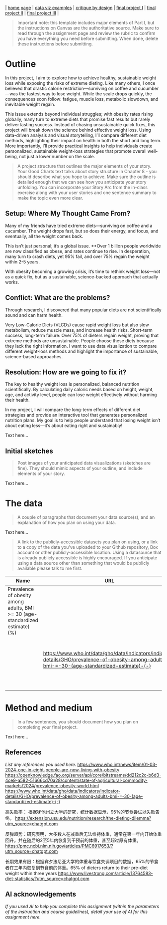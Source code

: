 | [home page](https://cmustudent.github.io/tswd-portfolio-templates/) | [data viz examples](dataviz-examples) | [critique by design](critique-by-design) | [final project I](final-project-part-one) | [final project II](final-project-part-two) | [final project III](final-project-part-three) |


> Important note: this template includes major elements of Part I, but the instructions on Canvas are the authoritative source.  Make sure to read through the assignment page and review the rubric to confirm you have everything you need before submitting.  When done, delete these instructions before submitting.

# Outline

In this project, I aim to explore how to achieve healthy, sustainable weight loss while exposing the risks of extreme dieting. Like many others, I once believed that drastic calorie restriction—surviving on coffee and cucumber—was the fastest way to lose weight. While the scale drops quickly, the consequences soon follow: fatigue, muscle loss, metabolic slowdown, and inevitable weight regain.  

This issue extends beyond individual struggles; with obesity rates rising globally, many turn to extreme diets that promise fast results but rarely deliver lasting success. Instead of chasing unsustainable quick fixes, this project will break down the science behind effective weight loss. Using data-driven analysis and visual storytelling, I’ll compare different diet methods, highlighting their impact on health in both the short and long term. More importantly, I’ll provide practical insights to help individuals create personalized, sustainable weight-loss strategies that promote overall well-being, not just a lower number on the scale.


> A project structure that outlines the major elements of your story.  Your Good Charts text talks about story structure in Chapter 8 - you should describe what you hope to achieve.  Make sure the outline is detailed enough that we can see how you anticipate your story unfolding.  You can incorporate your Story Arc from the in-class exercise along with your user stories and one sentence summary to make the topic even more clear.
>

## Setup: Where My Thought Came From?

Many of my friends have tried extreme diets—surviving on coffee and a cucumber. The weight drops fast, but so does their energy, and focus, and eventually, all the weight comes back.  

This isn’t just personal; it’s a global issue. **Over 1 billion people worldwide are now classified as obese, and rates continue to rise. In desperation, many turn to crash diets, yet 95% fail, and over 75% regain the weight within 2-5 years.  

With obesity becoming a growing crisis, it’s time to rethink weight loss—not as a quick fix, but as a sustainable, science-backed approach that actually works.

## Conflict: What are the problems?
Through research, I discovered that many popular diets are not scientifically sound and can harm health.

Very Low-Calorie Diets (VLCDs) cause rapid weight loss but also slow metabolism, reduce muscle mass, and increase health risks.
Short-term success, long-term failure: Over 75% of dieters regain weight, proving that extreme methods are unsustainable.
People choose these diets because they lack the right information. I want to use data visualization to compare different weight-loss methods and highlight the importance of sustainable, science-based approaches.

## Resolution: How are we going to fix it?
The key to healthy weight loss is personalized, balanced nutrition scientifically. By calculating daily caloric needs based on height, weight, age, and activity level, people can lose weight effectively without harming their health.

In my project, I will compare the long-term effects of different diet strategies and provide an interactive tool that generates personalized nutrition plans. My goal is to help people understand that losing weight isn’t about eating less—it’s about eating right and sustainably!

Text here...

## Initial sketches
> Post images of your anticipated data visualizations (sketches are fine). They should mimic aspects of your outline, and include elements of your story.  

Text here...

# The data
> A couple of paragraphs that document your data source(s), and an explanation of how you plan on using your data. 

Text here...

> A link to the publicly-accessible datasets you plan on using, or a link to a copy of the data you've uploaded to your Github repository, Box account or other publicly-accessible location. Using a datasource that is already publicly accessible is highly encouraged.  If you anticipate using a data source other than something that would be publicly available please talk to me first. 

| Name | URL | Description |
|------|-----|-------------|
|Prevalence of obesity among adults, BMI >= 30 (age-standardized estimate) (%)
      |https://www.who.int/data/gho/data/indicators/indicator-details/GHO/prevalence-of-obesity-among-adults-bmi-=-30-(age-standardized-estimate)-(-)     |WHO (World Health Organization) : Data on global obesity rates, include data and visualization(Map)   |
|      |     |             |
|      |     |             |
|      |     |             |
|      |     |             |

# Method and medium
> In a few sentences, you should document how you plan on completing your final project. 

Text here...

## References
_List any references you used here._
https://www.who.int/news/item/01-03-2024-one-in-eight-people-are-now-living-with-obesity
https://openknowledge.fao.org/server/api/core/bitstreams/dd212c2c-b6d3-4ce9-a582-51666cd70a28/content/state-of-agricultural-commodity-markets/2024/prevalence-obesity-world.html
https://www.who.int/data/gho/data/indicators/indicator-details/GHO/prevalence-of-obesity-among-adults-bmi-=-30-(age-standardized-estimate)-(-)

高失败率：
根据犹他州立大学的研究，统计数据显示，95%的节食尝试以失败告终。
https://extension.usu.edu/nutrition/research/the-dieting-dilemma?utm_source=chatgpt.com

反弹趋势：研究表明，大多数人在减重后无法维持体重，通常在第一年内开始体重回升，并在随后的2至5年内恢复到干预前的体重，甚至超过原有体重。 
https://pmc.ncbi.nlm.nih.gov/articles/PMC6917653/?utm_source=chatgpt.com

长期效果有限：根据宾夕法尼亚大学的体重与饮食失调项目的数据，65%的节食者在三年内恢复到节食前的体重。65% of dieters return to their pre-diet weight within three years
https://www.livestrong.com/article/13764583-diet-statistics/?utm_source=chatgpt.com



## AI acknowledgements
_If you used AI to help you complete this assignment (within the parameters of the instruction and course guidelines), detail your use of AI for this assignment here._
